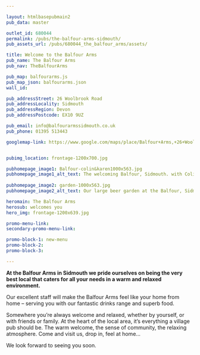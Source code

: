 ```yaml
---

layout: htmlbasepubmain2
pub_data: master

outlet_id: 680044
permalink: /pubs/the-balfour-arms-sidmouth/
pub_assets_url: /pubs/680044_the_balfour_arms/assets/

title: Welcome to the Balfour Arms
pub_name: The Balfour Arms
pub_nav: TheBalfourArms

pub_map: balfourarms.js
pub_map_json: balfourarms.json
wall_id:

pub_addressStreet: 26 Woolbrook Road
pub_addressLocality: Sidmouth
pub_addressRegion: Devon
pub_addressPostcode: EX10 9UZ

pub_email: info@balfourarmssidmouth.co.uk
pub_phone: 01395 513443

googlemap-link: https://www.google.com/maps/place/Balfour+Arms,+26+Woolbrook+Rd,+Sidmouth+EX10+9UZ,+UK/@50.694138,-3.240542,16z/data=!4m15!1m9!4m8!1m3!2m2!1d-3.2406386!2d50.6944166!1m3!2m2!1d-3.2405419!2d50.6941378!3m4!1s0x486d9cf2f7d070e5:0x86cde25c683f749a!8m2!3d50.6941378!4d-3.2405419?hl=en-GB


pubimg_location: frontage-1200x700.jpg 

pubhomepage_image1: Balfour-colin&karen1000x563.jpg 
pubhomepage_image1_alt_text: The welcoming Balfour, Sidmouth. with Colin and Karen
 
pubhomepage_image2: garden-1000x563.jpg
pubhomepage_image2_alt_text: Our large beer garden at the Balfour, Sidmouth

heromain: The Balfour Arms
herosub: welcomes you
hero_img: frontage-1200x639.jpg

promo-menu-link:
secondary-promo-menu-link:

promo-block-1: new-menu
promo-block-2: 
promo-block-3: 

---
```



<p><strong>At the Balfour Arms in Sidmouth we pride ourselves on being the very best local that caters for all your needs in a warm and relaxed environment.</strong></p>

<p>Our excellent staff will make the Balfour Arms feel like your home from home – serving you with our fantastic drinks range and superb food.</p>

<p>Somewhere you’re always welcome and relaxed, whether by yourself, or with friends or family. At the heart of the local area, it’s everything a village pub should be. The warm welcome, the sense of community, the relaxing atmosphere. 
Come and visit us, drop in, feel at home… </p>

<p>We look forward to seeing you soon.</p>
